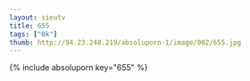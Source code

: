 ```yaml
--- 
layout: sieutv
title: 655
tags: ["0k"]
thumb: http://94.23.248.219/absoluporn-1/image/002/655.jpg
---
```

{% include absoluporn key="655" %} 
